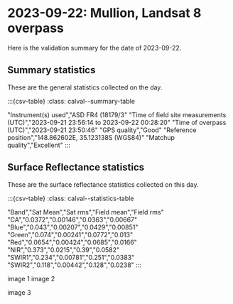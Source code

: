 # 2023-09-22: Mullion, Landsat 8 overpass

Here is the validation summary for the date of 2023-09-22.

## Summary statistics

These are the general statistics collected on the day.

:::{csv-table}
:class: calval--summary-table

"Instrument(s) used","ASD FR4 (18179/3"
"Time of field site measurements (UTC)","2023-09-21 23:56:14 to 2023-09-22 00:28:20"
"Time of overpass (UTC)","2023-09-21 23:50:46"
"GPS quality","Good"
"Reference position","148.862602E, 35.123138S (WGS84)"
"Matchup quality","Excellent"
:::

## Surface Reflectance statistics 

These are the surface reflectance statistics collected on this day.

:::{csv-table}
:class: calval--statistics-table

"Band","Sat Mean","Sat rms","Field mean","Field rms"
"CA","0.0372","0.00146","0.0363","0.00667"
"Blue","0.043","0.00207","0.0429","0.00851"
"Green","0.074","0.00241","0.0772","0.013"
"Red","0.0654","0.00424","0.0685","0.0166"
"NIR","0.373","0.0215","0.39","0.0582"
"SWIR1","0.234","0.00781","0.251","0.0383"
"SWIR2","0.118","0.00442","0.128","0.0238"
:::







image 1        image 2

image 3
